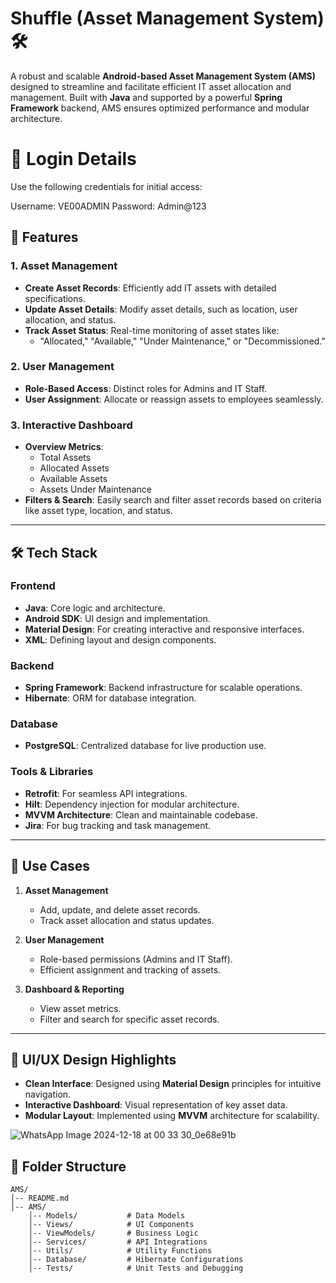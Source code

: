 # Shuffle (Asset Management System) 🛠️

A robust and scalable **Android-based Asset Management System (AMS)** designed to streamline and facilitate efficient IT asset allocation and management. 
Built with **Java** and supported by a powerful **Spring Framework** backend, AMS ensures optimized performance and modular architecture.

# 🔐 Login Details
Use the following credentials for initial access:

Username: VE00ADMIN
Password: Admin@123

## 🚀 Features

### **1. Asset Management**
- **Create Asset Records**: Efficiently add IT assets with detailed specifications.
- **Update Asset Details**: Modify asset details, such as location, user allocation, and status.
- **Track Asset Status**: Real-time monitoring of asset states like:
   - "Allocated," "Available," "Under Maintenance," or "Decommissioned."

### **2. User Management**
- **Role-Based Access**: Distinct roles for Admins and IT Staff.
- **User Assignment**: Allocate or reassign assets to employees seamlessly.

### **3. Interactive Dashboard**
- **Overview Metrics**:
   - Total Assets
   - Allocated Assets
   - Available Assets
   - Assets Under Maintenance
- **Filters & Search**: Easily search and filter asset records based on criteria like asset type, location, and status.

---

## 🛠️ Tech Stack

### **Frontend**
- **Java**: Core logic and architecture.
- **Android SDK**: UI design and implementation.
- **Material Design**: For creating interactive and responsive interfaces.
- **XML**: Defining layout and design components.

### **Backend**
- **Spring Framework**: Backend infrastructure for scalable operations.
- **Hibernate**: ORM for database integration.

### **Database**
- **PostgreSQL**: Centralized database for live production use.

### **Tools & Libraries**
- **Retrofit**: For seamless API integrations.
- **Hilt**: Dependency injection for modular architecture.
- **MVVM Architecture**: Clean and maintainable codebase.
- **Jira**: For bug tracking and task management.

---

## 🎯 Use Cases

1. **Asset Management**
   - Add, update, and delete asset records.
   - Track asset allocation and status updates.

2. **User Management**
   - Role-based permissions (Admins and IT Staff).
   - Efficient assignment and tracking of assets.

3. **Dashboard & Reporting**
   - View asset metrics.
   - Filter and search for specific asset records.

---

## 🎨 UI/UX Design Highlights

- **Clean Interface**: Designed using **Material Design** principles for intuitive navigation.
- **Interactive Dashboard**: Visual representation of key asset data.
- **Modular Layout**: Implemented using **MVVM** architecture for scalability.

![WhatsApp Image 2024-12-18 at 00 33 30_0e68e91b](https://github.com/user-attachments/assets/1679c0ea-b4b8-4ef5-a3cc-2b1fd83449b5)

## 📂 Folder Structure

```plaintext
AMS/
│-- README.md
│-- AMS/
    │-- Models/           # Data Models
    │-- Views/            # UI Components
    │-- ViewModels/       # Business Logic
    │-- Services/         # API Integrations
    │-- Utils/            # Utility Functions
    │-- Database/         # Hibernate Configurations
    │-- Tests/            # Unit Tests and Debugging
